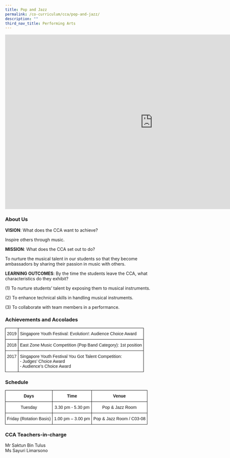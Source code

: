 ```yaml
---
title: Pop and Jazz
permalink: /co-curriculum/cca/pop-and-jazz/
description: ""
third_nav_title: Performing Arts
---
```

<iframe allowfullscreen="true" height="569" width="960" frameborder="0" src="https://docs.google.com/presentation/d/1Ok4oqk5ojsZwK5cFiW18_or49KJVY_OE6zOx5lYaBs4/embed?start=true&amp;loop=true&amp;delayms=3000"></iframe>

### About Us

**VISION**: What does the CCA want to achieve?&nbsp;

Inspire others through music.  

**MISSION**: What does the CCA set out to do?

To nurture the musical talent in our students so that they become ambassadors by sharing their passion in music with others.  

**LEARNING OUTCOMES**: By the time the students leave the CCA, what characteristics do they exhibit?

(1) To nurture students’ talent by exposing them to musical instruments.  

(2) To enhance technical skills in handling musical instruments.  

(3) To collaborate with team members in a performance.  

### Achievements and Accolades

<style type="text/css">
.tg  {border-collapse:collapse;border-spacing:0;}
.tg td{border-color:black;border-style:solid;border-width:1px;font-family:Arial, sans-serif;font-size:14px;
  overflow:hidden;padding:10px 5px;word-break:normal;}
.tg th{border-color:black;border-style:solid;border-width:1px;font-family:Arial, sans-serif;font-size:14px;
  font-weight:normal;overflow:hidden;padding:10px 5px;word-break:normal;}
.tg .tg-ktyi{background-color:#FFF;text-align:left;vertical-align:top}
</style>
<table class="tg">
<thead>
  <tr>
    <th class="tg-ktyi">2019</th>
    <th class="tg-ktyi">Singapore Youth Festival: Evolution!: Audience Choice Award</th>
  </tr>
</thead>
<tbody>
  <tr>
    <td class="tg-ktyi">2018</td>
    <td class="tg-ktyi">East Zone Music Competition (Pop Band Category): 1st position</td>
  </tr>
  <tr>
    <td class="tg-ktyi">2017</td>
    <td class="tg-ktyi">Singapore Youth Festival You Got Talent Competition:<br>-       Judges’ Choice Award<br>-       Audience’s Choice Award</td>
  </tr>
</tbody>
</table>

### Schedule

<style type="text/css">
.tg  {border-collapse:collapse;border-spacing:0;}
.tg td{border-color:black;border-style:solid;border-width:1px;font-family:Arial, sans-serif;font-size:14px;
  overflow:hidden;padding:10px 5px;word-break:normal;}
.tg th{border-color:black;border-style:solid;border-width:1px;font-family:Arial, sans-serif;font-size:14px;
  font-weight:normal;overflow:hidden;padding:10px 5px;word-break:normal;}
.tg .tg-9hzb{background-color:#FFF;font-weight:bold;text-align:center;vertical-align:top}
.tg .tg-7yig{background-color:#FFF;text-align:center;vertical-align:top}
</style>
<table class="tg">
<thead>
  <tr>
    <th class="tg-9hzb">Days</th>
    <th class="tg-9hzb">Time</th>
    <th class="tg-9hzb">Venue</th>
  </tr>
</thead>
<tbody>
  <tr>
    <td class="tg-7yig">Tuesday </td>
    <td class="tg-7yig">3.30 pm - 5.30 pm </td>
    <td class="tg-7yig">Pop &amp; Jazz Room </td>
  </tr>
  <tr>
    <td class="tg-7yig">Friday (Rotation Basis)</td>
    <td class="tg-7yig">1.00 pm – 3.00 pm</td>
    <td class="tg-7yig">Pop &amp; Jazz Room / C03-08</td>
  </tr>
</tbody>
</table>

### CCA Teachers-in-charge

Mr Saktun Bin Tulus&nbsp;  <br>
Ms Sayuri Limarsono